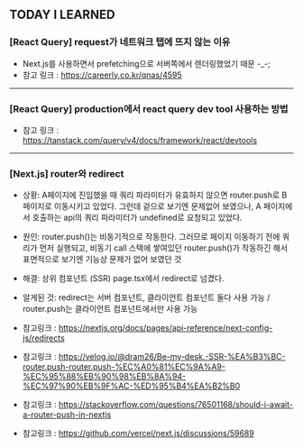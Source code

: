 ## TODAY I LEARNED

### [React Query] request가 네트워크 탭에 뜨지 않는 이유

- Next.js를 사용하면서 prefetching으로 서버쪽에서 렌더링했었기 때문 -\_-;
- 참고 링크 : https://careerly.co.kr/qnas/4595

---

### [React Query] production에서 react query dev tool 사용하는 방법

- 참고 링크 : https://tanstack.com/query/v4/docs/framework/react/devtools

---

### [Next.js] router와 redirect

- 상황: A페이지에 진입했을 때 쿼리 파라미터가 유효하지 않으면 router.push로 B 페이지로 이동시키고 있었다. 그런데 겉으로 보기엔 문제없어 보였으나, A 페이지에서 호출하는 api의 쿼리 파라미터가 undefined로 요청되고 있었다.
- 원인: router.push()는 비동기적으로 작동한다. 그러므로 페이지 이동하기 전에 쿼리가 먼저 실행되고, 비동기 call 스택에 쌓여있던 router.push()가 작동하긴 해서 표면적으로 보기엔 기능상 문제가 없어 보였던 것
- 해결: 상위 컴포넌트 (SSR) page.tsx에서 redirect로 넘겼다.
- 알게된 것: redirect는 서버 컴포넌트, 클라이언트 컴포넌트 둘다 사용 가능 / router.push는 클라이언트 컴포넌트에서만 사용 가능

- 참고링크 : https://nextjs.org/docs/pages/api-reference/next-config-js/redirects
- 참고링크 : https://velog.io/@dram26/Be-my-desk.-SSR-%EA%B3%BC-router.push-router.push-%EC%A0%81%EC%9A%A9-%EC%95%88%EB%90%98%EB%8A%94-%EC%97%90%EB%9F%AC-%ED%95%B4%EA%B2%B0
- 참고링크 : https://stackoverflow.com/questions/76501168/should-i-await-a-router-push-in-nextjs
- 참고링크 : https://github.com/vercel/next.js/discussions/59689
